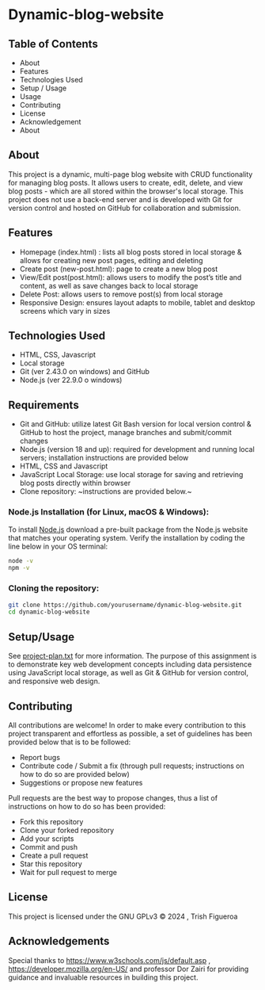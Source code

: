 # Dynamic-blog-website

## Table of Contents
- About
- Features
- Technologies Used
- Setup / Usage
- Usage
- Contributing
- License
- Acknowledgement
- About

## About
This project is a dynamic, multi-page blog website with CRUD functionality for managing blog posts. It allows users to create, edit, delete, and view blog posts - which are all stored within the browser's local storage. This project does not use a back-end server and is developed with Git for version control and hosted on GitHub for collaboration and submission.

## Features
- Homepage (index.html) : lists all blog posts stored in local storage & allows for creating new post pages, editing and deleting
- Create post (new-post.html): page to create a new blog post
- View/Edit post(post.html): allows users to modify the post’s title and content, as well as save changes back to local storage
- Delete Post: allows users to remove post(s) from local storage
- Responsive Design: ensures layout adapts to mobile, tablet and desktop screens which vary in sizes

## Technologies Used
- HTML, CSS, Javascript
- Local storage
- Git (ver 2.43.0 on windows) and GitHub
- Node.js (ver 22.9.0 o windows)

## Requirements
- Git and GitHub: utilize latest Git Bash version for local version control & GitHub to host the project, manage branches and submit/commit changes
- Node.js (version 18 and up): required for development and running local servers; installation instructions are provided below
- HTML, CSS and Javascript
- JavaScript Local Storage: use local storage for saving and retrieving blog posts directly within browser
- Clone repository: ~instructions are provided below.~

 ### Node.js Installation (for Linux, macOS & Windows):
To install [Node.js] download a pre-built package from the Node.js website that matches your operating system. Verify the installation by coding the line below in your OS terminal:

```sh
node -v
npm -v
```
### Cloning the repository: 
```sh
git clone https://github.com/yourusername/dynamic-blog-website.git
cd dynamic-blog-website
```

## Setup/Usage
See [project-plan.txt] for more information.
The purpose of this assignment is to demonstrate key web development concepts including data persistence using JavaScript local storage, as well as Git & GitHub for version control, and responsive web design.

## Contributing
All contributions are welcome! In order to make every contribution to this project transparent and effortless as possible, a set of guidelines has been provided below that is to be followed:
- Report bugs
- Contribute code / Submit a fix (through pull requests; instructions on how to do so are provided below)
- Suggestions or propose new features

Pull requests are the best way to propose changes, thus a list of instructions on how to do so has been provided:
- Fork this repository
- Clone your forked repository
- Add your scripts
- Commit and push
- Create a pull request
- Star this repository
- Wait for pull request to merge

## License
This project is licensed under the GNU GPLv3 © 2024 , Trish Figueroa

## Acknowledgements
Special thanks to https://www.w3schools.com/js/default.asp , https://developer.mozilla.org/en-US/ and professor Dor Zairi for providing guidance and invaluable resources in building this project.


[Node.js]: https://nodejs.org/
[project-plan.txt]: PROJECT-PLANT.TXT
